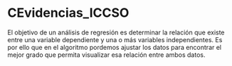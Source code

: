 # CEvidencias_ICCSO
El objetivo de un análisis de regresión es determinar la 
relación que existe entre una variable dependiente y una o más variables independientes.
Es por ello que en el algoritmo pordemos ajustar los datos para encontrar el mejor grado que permita visualizar
esa relación entre ambos datos.
